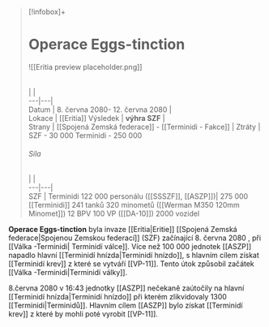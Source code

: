 > [!infobox]+  
> # Operace Eggs-tinction
> ![[Eritia preview placeholder.png]]  
> ######  
>  |  |  
> ---|---|   
> Datum | 8. června 2080- 12. června 2080 |  
> Lokace |   [[Eritia]]
> Výsledek | **výhra SZF** |  
> Strany |  [[Spojená Zemská federace]] - [[Terminidi - Fakce]] |
> Ztráty | SZF - 30 000      Terminidi - 250 000
>  ######  Síla
>  |  |  
> ---|---|   
> SZF | Terminidi
> 122 000 personálu ([[SSSZF]], [[ASZP]])| 275 000 [[Terminidi]]
>241 tanků
>320 minometů ([[Werman M350 120mm Minomet]])
>12 BPV
>100 VP ([[DA-10]])
>2000 vozidel

**Operace Eggs-tinction** byla invaze [[Eritia|Eritie]] [[Spojená Zemská federace|Spojenou Zemskou federací]] (SZF) začínající 8. června 2080 , při [[Válka -Terminidi| Terminidí válce]]. Více než 100 000 jednotek [[ASZP]] napadlo hlavní [[Terminidí hnízda|Terminidí hnízdo]], s hlavním cílem získat [[Terminidí krev]] z které se vytváří [[VP-11]]. Tento útok způsobil začátek [[Válka -Terminidi|Terminidí války]].



8.června 2080 v 16:43 jednotky [[ASZP]] nečekaně zaútočily na hlavní [[Terminidí hnízda|Terminidí hnízdo]] při kterém zlikvidovaly 1300 [[Terminidi|Terminidů]]. Hlavním cílem [[ASZP]] bylo získat [[Terminidí krev]] z které by mohli poté vyrobit [[VP-11]]. 